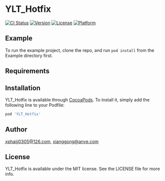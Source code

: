 # YLT_Hotfix

[![CI Status](https://img.shields.io/travis/xphaijj0305@126.com/YLT_Hotfix.svg?style=flat)](https://travis-ci.org/xphaijj0305@126.com/YLT_Hotfix)
[![Version](https://img.shields.io/cocoapods/v/YLT_Hotfix.svg?style=flat)](https://cocoapods.org/pods/YLT_Hotfix)
[![License](https://img.shields.io/cocoapods/l/YLT_Hotfix.svg?style=flat)](https://cocoapods.org/pods/YLT_Hotfix)
[![Platform](https://img.shields.io/cocoapods/p/YLT_Hotfix.svg?style=flat)](https://cocoapods.org/pods/YLT_Hotfix)

## Example

To run the example project, clone the repo, and run `pod install` from the Example directory first.

## Requirements

## Installation

YLT_Hotfix is available through [CocoaPods](https://cocoapods.org). To install
it, simply add the following line to your Podfile:

```ruby
pod 'YLT_Hotfix'
```

## Author

xphaijj0305@126.com, xianggong@anve.com

## License

YLT_Hotfix is available under the MIT license. See the LICENSE file for more info.
